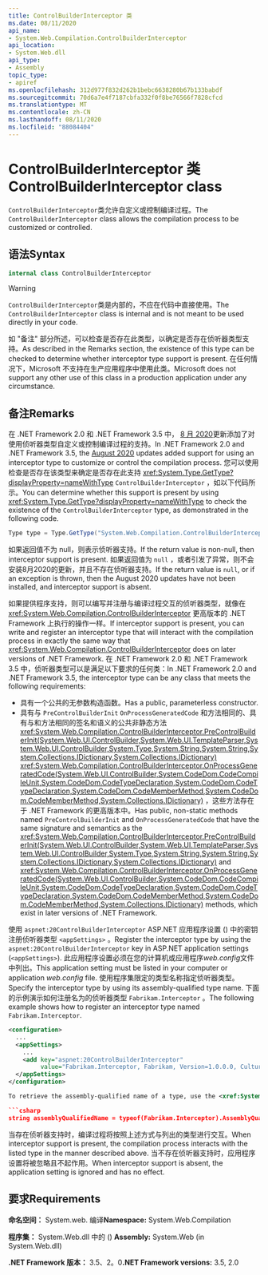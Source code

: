 ```yaml
---
title: ControlBuilderInterceptor 类
ms.date: 08/11/2020
api_name:
- System.Web.Compilation.ControlBuilderInterceptor
api_location:
- System.Web.dll
api_type:
- Assembly
topic_type:
- apiref
ms.openlocfilehash: 312d977f832d262b1bebc6638280b67b133babdf
ms.sourcegitcommit: 70d6a7e4f7187cbfa332f0f8be76566f7828cfcd
ms.translationtype: MT
ms.contentlocale: zh-CN
ms.lasthandoff: 08/11/2020
ms.locfileid: "88084404"
---
```

# <a name="controlbuilderinterceptor-class"></a><span data-ttu-id="005f9-102">ControlBuilderInterceptor 类</span><span class="sxs-lookup"><span data-stu-id="005f9-102">ControlBuilderInterceptor class</span></span>

<span data-ttu-id="005f9-103">`ControlBuilderInterceptor`类允许自定义或控制编译过程。</span><span class="sxs-lookup"><span data-stu-id="005f9-103">The `ControlBuilderInterceptor` class allows the compilation process to be customized or controlled.</span></span>

## <a name="syntax"></a><span data-ttu-id="005f9-104">语法</span><span class="sxs-lookup"><span data-stu-id="005f9-104">Syntax</span></span>

```csharp
internal class ControlBuilderInterceptor
```

> [!WARNING]
> <span data-ttu-id="005f9-105">`ControlBuilderInterceptor`类是内部的，不应在代码中直接使用。</span><span class="sxs-lookup"><span data-stu-id="005f9-105">The `ControlBuilderInterceptor` class is internal and is not meant to be used directly in your code.</span></span>
>
> <span data-ttu-id="005f9-106">如 "备注" 部分所述，可以检查是否存在此类型，以确定是否存在侦听器类型支持。</span><span class="sxs-lookup"><span data-stu-id="005f9-106">As described in the Remarks section, the existence of this type can be checked to determine whether interceptor type support is present.</span></span> <span data-ttu-id="005f9-107">在任何情况下，Microsoft 不支持在生产应用程序中使用此类。</span><span class="sxs-lookup"><span data-stu-id="005f9-107">Microsoft does not support any other use of this class in a production application under any circumstance.</span></span>

## <a name="remarks"></a><span data-ttu-id="005f9-108">备注</span><span class="sxs-lookup"><span data-stu-id="005f9-108">Remarks</span></span>

<span data-ttu-id="005f9-109">在 .NET Framework 2.0 和 .NET Framework 3.5 中， [8 月 2020](https://portal.msrc.microsoft.com/security-guidance/releasenotedetail/2020-Aug)更新添加了对使用侦听器类型自定义或控制编译过程的支持。</span><span class="sxs-lookup"><span data-stu-id="005f9-109">In .NET Framework 2.0 and .NET Framework 3.5, the [August 2020](https://portal.msrc.microsoft.com/security-guidance/releasenotedetail/2020-Aug) updates added support for using an interceptor type to customize or control the compilation process.</span></span> <span data-ttu-id="005f9-110">您可以使用检查是否存在该类型来确定是否存在此支持 <xref:System.Type.GetType?displayProperty=nameWithType> `ControlBuilderInterceptor` ，如以下代码所示。</span><span class="sxs-lookup"><span data-stu-id="005f9-110">You can determine whether this support is present by using <xref:System.Type.GetType?displayProperty=nameWithType> to check the existence of the `ControlBuilderInterceptor` type, as demonstrated in the following code.</span></span>

```csharp
Type type = Type.GetType("System.Web.Compilation.ControlBuilderInterceptor, System.Web, Version=2.0.0.0, Culture=neutral, PublicKeyToken=b03f5f7f11d50a3a");
```

<span data-ttu-id="005f9-111">如果返回值不为 null，则表示侦听器支持。</span><span class="sxs-lookup"><span data-stu-id="005f9-111">If the return value is non-null, then interceptor support is present.</span></span> <span data-ttu-id="005f9-112">如果返回值为 `null` ，或者引发了异常，则不会安装8月2020的更新，并且不存在侦听器支持。</span><span class="sxs-lookup"><span data-stu-id="005f9-112">If the return value is `null`, or if an exception is thrown, then the August 2020 updates have not been installed, and interceptor support is absent.</span></span>

<span data-ttu-id="005f9-113">如果提供程序支持，则可以编写并注册与编译过程交互的侦听器类型，就像在 <xref:System.Web.Compilation.ControlBuilderInterceptor> 更高版本的 .NET Framework 上执行的操作一样。</span><span class="sxs-lookup"><span data-stu-id="005f9-113">If interceptor support is present, you can write and register an interceptor type that will interact with the compilation process in exactly the same way that <xref:System.Web.Compilation.ControlBuilderInterceptor> does on later versions of .NET Framework.</span></span> <span data-ttu-id="005f9-114">在 .NET Framework 2.0 和 .NET Framework 3.5 中，侦听器类型可以是满足以下要求的任何类：</span><span class="sxs-lookup"><span data-stu-id="005f9-114">In .NET Framework 2.0 and .NET Framework 3.5, the interceptor type can be any class that meets the following requirements:</span></span>

* <span data-ttu-id="005f9-115">具有一个公共的无参数构造函数。</span><span class="sxs-lookup"><span data-stu-id="005f9-115">Has a public, parameterless constructor.</span></span>
* <span data-ttu-id="005f9-116">具有与 `PreControlBuilderInit` `OnProcessGeneratedCode` 和方法相同的、具有与和方法相同的签名和语义的公共非静态方法 <xref:System.Web.Compilation.ControlBuilderInterceptor.PreControlBuilderInit(System.Web.UI.ControlBuilder,System.Web.UI.TemplateParser,System.Web.UI.ControlBuilder,System.Type,System.String,System.String,System.Collections.IDictionary,System.Collections.IDictionary)> <xref:System.Web.Compilation.ControlBuilderInterceptor.OnProcessGeneratedCode(System.Web.UI.ControlBuilder,System.CodeDom.CodeCompileUnit,System.CodeDom.CodeTypeDeclaration,System.CodeDom.CodeTypeDeclaration,System.CodeDom.CodeMemberMethod,System.CodeDom.CodeMemberMethod,System.Collections.IDictionary)> ，这些方法存在于 .NET Framework 的更高版本中。</span><span class="sxs-lookup"><span data-stu-id="005f9-116">Has public, non-static methods named `PreControlBuilderInit` and `OnProcessGeneratedCode` that have the same signature and semantics as the <xref:System.Web.Compilation.ControlBuilderInterceptor.PreControlBuilderInit(System.Web.UI.ControlBuilder,System.Web.UI.TemplateParser,System.Web.UI.ControlBuilder,System.Type,System.String,System.String,System.Collections.IDictionary,System.Collections.IDictionary)> and <xref:System.Web.Compilation.ControlBuilderInterceptor.OnProcessGeneratedCode(System.Web.UI.ControlBuilder,System.CodeDom.CodeCompileUnit,System.CodeDom.CodeTypeDeclaration,System.CodeDom.CodeTypeDeclaration,System.CodeDom.CodeMemberMethod,System.CodeDom.CodeMemberMethod,System.Collections.IDictionary)> methods, which exist in later versions of .NET Framework.</span></span>

<span data-ttu-id="005f9-117">使用 `aspnet:20ControlBuilderInterceptor` ASP.NET 应用程序设置 () 中的密钥注册侦听器类型 `<appSettings>` 。</span><span class="sxs-lookup"><span data-stu-id="005f9-117">Register the interceptor type by using the `aspnet:20ControlBuilderInterceptor` key in ASP.NET application settings (`<appSettings>`).</span></span> <span data-ttu-id="005f9-118">此应用程序设置必须在您的计算机或应用程序*web.config*文件中列出。</span><span class="sxs-lookup"><span data-stu-id="005f9-118">This application setting must be listed in your computer or application *web.config* file.</span></span> <span data-ttu-id="005f9-119">使用程序集限定的类型名称指定侦听器类型。</span><span class="sxs-lookup"><span data-stu-id="005f9-119">Specify the interceptor type by using its assembly-qualified type name.</span></span> <span data-ttu-id="005f9-120">下面的示例演示如何注册名为的侦听器类型 `Fabrikam.Interceptor` 。</span><span class="sxs-lookup"><span data-stu-id="005f9-120">The following example shows how to register an interceptor type named `Fabrikam.Interceptor`.</span></span>

```xml
<configuration>
  ...
  <appSettings>
    ...
    <add key="aspnet:20ControlBuilderInterceptor"
         value="Fabrikam.Interceptor, Fabrikam, Version=1.0.0.0, Culture=neutral, PublicKeyToken=2b3831f2f2b744f7" />
  </appSettings>
</configuration>

To retrieve the assembly-qualified name of a type, use the <xref:System.Type.AssemblyQualifiedName?displayProperty=nameWithType> property, as demonstrated in the following code.

```csharp
string assemblyQualifiedName = typeof(Fabrikam.Interceptor).AssemblyQualifiedName;
```

<span data-ttu-id="005f9-121">当存在侦听器支持时，编译过程将按照上述方式与列出的类型进行交互。</span><span class="sxs-lookup"><span data-stu-id="005f9-121">When interceptor support is present, the compilation process interacts with the listed type in the manner described above.</span></span> <span data-ttu-id="005f9-122">当不存在侦听器支持时，应用程序设置将被忽略且不起作用。</span><span class="sxs-lookup"><span data-stu-id="005f9-122">When interceptor support is absent, the application setting is ignored and has no effect.</span></span>

## <a name="requirements"></a><span data-ttu-id="005f9-123">要求</span><span class="sxs-lookup"><span data-stu-id="005f9-123">Requirements</span></span>

<span data-ttu-id="005f9-124">**命名空间：** System.web. 编译</span><span class="sxs-lookup"><span data-stu-id="005f9-124">**Namespace:** System.Web.Compilation</span></span>

<span data-ttu-id="005f9-125">**程序集：** System.Web.dll 中的 () </span><span class="sxs-lookup"><span data-stu-id="005f9-125">**Assembly:** System.Web (in System.Web.dll)</span></span>

<span data-ttu-id="005f9-126">**.NET Framework 版本：** 3.5、2。0</span><span class="sxs-lookup"><span data-stu-id="005f9-126">**.NET Framework versions:** 3.5, 2.0</span></span>
